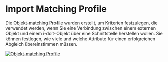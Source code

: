 # Import Matching Profile

Die [Objekt-matching Profile](../../../daten-konsolidieren/objekt-identifizieren-bei-importen.md) wurden erstellt, um Kriterien festzulegen, die verwendet werden, wenn Sie eine Verbindung zwischen einem externen Objekt und einem i-doit-Objekt über eine Schnittstelle herstellen wollen. Sie können festlegen, wie viele und welche Attribute für einen erfolgreichen Abgleich übereinstimmen müssen.

[![Objekt-matching Profile](../../../assets/images/de/administration/verwaltung/import-und-schnittstellen/import-matching-profile/1-imp.png)](../../../assets/images/de/administration/verwaltung/import-und-schnittstellen/import-matching-profile/1-imp.png)
